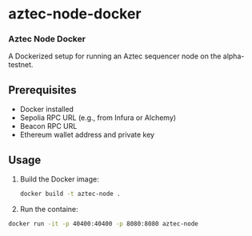 # aztec-node-docker


### Aztec Node Docker
A Dockerized setup for running an Aztec sequencer node on the alpha-testnet.

## Prerequisites
- Docker installed
- Sepolia RPC URL (e.g., from Infura or Alchemy)
- Beacon RPC URL
- Ethereum wallet address and private key

## Usage
1. Build the Docker image:
   ```bash
   docker build -t aztec-node .
   ```
2. Run the containe:
  ```bash
  docker run -it -p 40400:40400 -p 8080:8080 aztec-node
  ```

